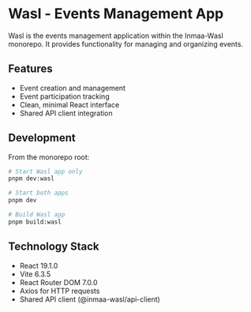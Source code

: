 # Wasl - Events Management App

Wasl is the events management application within the Inmaa-Wasl monorepo. It provides functionality for managing and organizing events.

## Features

- Event creation and management
- Event participation tracking
- Clean, minimal React interface
- Shared API client integration

## Development

From the monorepo root:

```bash
# Start Wasl app only
pnpm dev:wasl

# Start both apps
pnpm dev

# Build Wasl app
pnpm build:wasl
```

## Technology Stack

- React 19.1.0
- Vite 6.3.5
- React Router DOM 7.0.0
- Axios for HTTP requests
- Shared API client (@inmaa-wasl/api-client)
